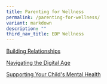 ```yaml
---
title: Parenting for Wellness
permalink: /parenting-for-wellness/
variant: markdown
description: ""
third_nav_title: EDP Wellness
---
```

<p><a href="" rel="noopener nofollow" target="_blank">Building Relationships</a>
</p>
<p><a href="" rel="noopener nofollow" target="_blank">Navigating the Digital Age</a>
</p>
<p><a href="" rel="noopener nofollow" target="_blank">Supporting Your Child's Mental Health</a>
</p>